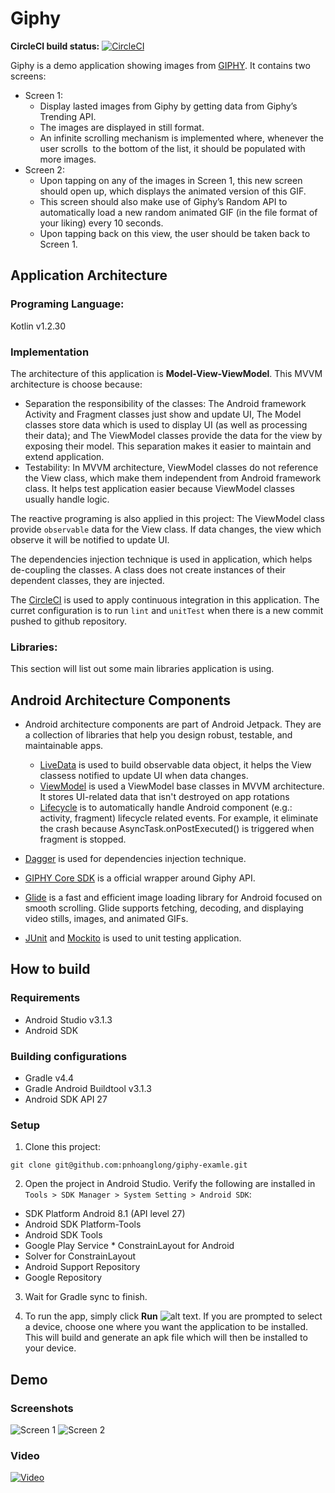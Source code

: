# Giphy

**CircleCI build status:** [![CircleCI](https://circleci.com/gh/pnhoanglong/giphy-examle/tree/develop.svg?style=svg)](https://circleci.com/gh/pnhoanglong/giphy-examle/tree/develop)

Giphy is a demo application showing images from [GIPHY](https://giphy.com/). It contains two screens:
* Screen 1:
  * Display lasted  images from Giphy by getting data from Giphy’s Trending API.
  * The images are displayed in still format.
  * An infinite scrolling mechanism is implemented where, whenever the user scrolls  to the bottom of the list, it should be populated with more images.
* Screen 2:
  * Upon tapping on any of the images in Screen 1, this new screen should open up, which displays the animated version of this GIF.
  * This screen should also make use of Giphy’s Random API to automatically load a new random animated GIF (in the file format of your liking) every 10 seconds.
  * Upon tapping back on this view, the user should be taken back to Screen 1.


## Application Architecture
### Programing Language:
Kotlin v1.2.30
### Implementation
The architecture of this application is **Model-View-ViewModel**. This MVVM architecture is choose because:
* Separation the responsibility of the classes: The Android framework Activity and Fragment classes just show and update UI, The Model classes store data which is used to display UI (as well as processing their data); and The ViewModel classes provide the data for the view by exposing their model. This separation makes it easier to maintain and extend application.
* Testability: In MVVM architecture, ViewModel classes do not reference the View class, which make them independent from Android framework class. It helps test application easier because ViewModel classes usually handle logic.

The reactive programing is also applied in this project: The ViewModel class provide `observable` data for the View class. If data changes, the view which observe it will be notified to update UI.

The dependencies injection technique is used in application, which helps de-coupling the classes. A class does not create instances of their dependent classes, they are injected.

The [CircleCI](https://circleci.com/gh/pnhoanglong/giphy-examle) is used to apply continuous integration in this application. The curret configuration is to run `lint` and `unitTest` when there is a new commit pushed to github repository.

### Libraries:
This section will list out some main libraries application is using.

## Android Architecture Components
* Android architecture components are part of Android Jetpack. They are a collection of libraries that help you design robust, testable, and maintainable apps.
  * [LiveData](https://developer.android.com/topic/libraries/architecture/livedata) is used to build observable data object, it helps the View classess notified to update UI when data changes.
  * [ViewModel](https://developer.android.com/topic/libraries/architecture/viewmodel) is used a ViewModel base classes in MVVM architecture. It stores UI-related data that isn't destroyed on app rotations
  * [Lifecycle](https://developer.android.com/topic/libraries/architecture/lifecycle) is to automatically handle Android component (e.g.: activity, fragment) lifecycle related events. For example, it eliminate the crash because AsyncTask.onPostExecuted() is triggered when fragment is stopped.



* [Dagger](https://google.github.io/dagger/) is used for dependencies injection technique.
* [GIPHY Core SDK](https://github.com/Giphy/giphy-android-sdk-core) is a official wrapper around Giphy API.
* [Glide](https://bumptech.github.io/glide/) is a fast and efficient image loading library for Android focused on smooth scrolling. Glide supports fetching, decoding, and displaying video stills, images, and animated GIFs.
* [JUnit](https://github.com/mockito/mockito) and [Mockito](https://github.com/mockito/mockito) is used to unit testing application.

## How to build
### Requirements
* Android Studio v3.1.3
* Android SDK
### Building configurations
* Gradle v4.4
* Gradle Android Buildtool v3.1.3
* Android SDK API 27
### Setup
1. Clone this project:
```
git clone git@github.com:pnhoanglong/giphy-examle.git
```
2. Open the project in Android Studio. Verify the following are installed in `Tools > SDK Manager > System Setting > Android SDK`:
  * SDK Platform Android 8.1 (API level 27)
  * Android SDK Platform-Tools
  * Android SDK Tools
  * Google Play Service * ConstrainLayout for Android
  * Solver for ConstrainLayout
  * Android Support Repository
  * Google Repository

3. Wait for Gradle sync to finish.

4. To run the app, simply click **Run**  ![alt text](https://camo.githubusercontent.com/4b94cee2759faf24f54eedd56b9c725f6f8996f3/68747470733a2f2f646576656c6f7065722e616e64726f69642e636f6d2f696d616765732f746f6f6c732f61732d72756e2e706e67). If you are prompted to select a device, choose one where you want the application to be installed. This will build and generate an apk file which will then be installed to your device.





## Demo

### Screenshots

![Screen 1](https://github.com/pnhoanglong/giphy-examle/blob/readme/screenshoot/screen1.png) ![Screen 2](https://github.com/pnhoanglong/giphy-examle/blob/readme/screenshoot/screen2.png)

### Video
[![Video](https://github.com/pnhoanglong/giphy-examle/blob/readme/screenshoot/videothumbnail.png)](https://vimeo.com/285134305)

